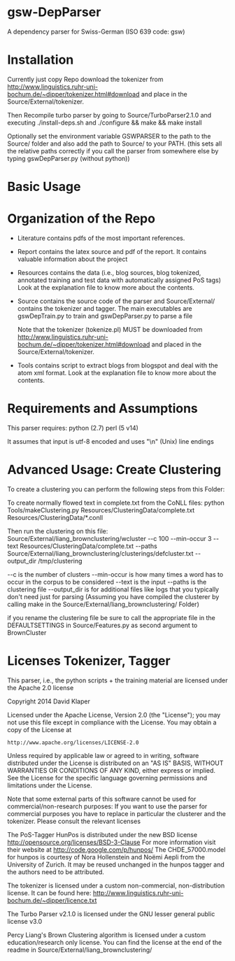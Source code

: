gsw-DepParser
=============

A dependency parser for Swiss-German (ISO 639 code: gsw)

Installation
============

Currently just copy Repo
download the tokenizer from
http://www.linguistics.ruhr-uni-bochum.de/~dipper/tokenizer.html#download
and place in the Source/External/tokenizer.

Then Recompile turbo parser by going to Source/TurboParser2.1.0
and executing ./install-deps.sh
and ./configure && make && make install

Optionally set the environment variable GSWPARSER to the path to the Source/ folder
and also add the path to Source/ to your PATH.
(this sets all the relative paths correctly if you call the parser from somewhere else
by typing gswDepParser.py (without python))

Basic Usage
===========

Organization of the Repo
========================

- Literature
    contains pdfs of the most important references.
    
- Report 
    contains the latex source and pdf of the report. It contains valuable
    information about the project
    
- Resources
    contains the data (i.e., blog sources, blog tokenized,
    annotated training and test data with automatically assigned PoS tags)
    Look at the explanation file to know more about the contents.
    
- Source
    contains the source code of the parser and Source/External/ contains the tokenizer and tagger.
    The main executables are gswDepTrain.py to train and gswDepParser.py to parse a file
    
    Note that the tokenizer (tokenize.pl) MUST be downloaded from 
    http://www.linguistics.ruhr-uni-bochum.de/~dipper/tokenizer.html#download
    and placed in the Source/External/tokenizer.
    
- Tools
    contains script to extract blogs from blogspot and deal with the atom xml format.
    Look at the explanation file to know more about the contents.

Requirements and Assumptions
============================

This parser requires:
    python (2.7)
    perl   (5 v14)
    
It assumes that input is utf-8 encoded and uses "\n" (Unix) line endings

Advanced Usage: Create Clustering
=================================

To create a clustering you can perform the following steps from this Folder:

To create normally flowed text in complete.txt from the CoNLL files:
python Tools/makeClustering.py Resources/ClusteringData/complete.txt Resources/ClusteringData/*.conll 

Then run the clustering on this file: 
Source/External/liang_brownclustering/wcluster --c 100 --min-occur 3 --text Resources/ClusteringData/complete.txt --paths Source/External/liang_brownclustering/clusterings/defcluster.txt --output_dir /tmp/clustering

--c is the number of clusters
--min-occur is how many times a word has to occur in the corpus to be considered
--text is the input
--paths is the clustering file
--output_dir is for additional files like logs that you typically don't need just for parsing
(Assuming you have compiled the clusterer by calling make in the Source/External/liang_brownclustering/ Folder)

if you rename the clustering file be sure to call the appropriate file in the DEFAULTSETTINGS in Source/Features.py as second argument to BrownCluster

Licenses Tokenizer, Tagger
==========================

This parser, i.e., the python scripts + the training material are licensed under the Apache 2.0 license

Copyright 2014 David Klaper

Licensed under the Apache License, Version 2.0 (the "License");
you may not use this file except in compliance with the License.
You may obtain a copy of the License at

    http://www.apache.org/licenses/LICENSE-2.0

Unless required by applicable law or agreed to in writing, software
distributed under the License is distributed on an "AS IS" BASIS,
WITHOUT WARRANTIES OR CONDITIONS OF ANY KIND, either express or implied.
See the License for the specific language governing permissions and
limitations under the License.




Note that some external parts of this software cannot be used for commercial/non-research purposes:
If you want to use the parser for commercial purposes you have to replace in particular the clusterer and the tokenizer.
Please consult the relevant licenses

The PoS-Tagger HunPos is distributed under the new BSD license http://opensource.org/licenses/BSD-3-Clause
For more information visit their website at http://code.google.com/p/hunpos/
The CHDE_57000.model for hunpos is courtesy of Nora Hollenstein and Noëmi Aepli from the 
University of Zurich.
It may be reused unchanged in the hunpos tagger and the authors need to be attributed.

The tokenizer is licensed under a custom non-commercial, non-distribution license.
It can be found here: http://www.linguistics.ruhr-uni-bochum.de/~dipper/licence.txt

The Turbo Parser v2.1.0 is licensed under the GNU lesser general public license v3.0

Percy Liang's Brown Clustering algorithm is licensed under a custom education/research only license.
You can find the license at the end of the readme in Source/External/liang_brownclustering/
